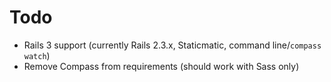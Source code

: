 Todo
====

* Rails 3 support (currently Rails 2.3.x, Staticmatic, command line/`compass watch`)
* Remove Compass from requirements (should work with Sass only)
